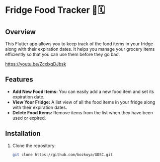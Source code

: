 # Fridge Food Tracker 🍎🗓️

## Overview

This Flutter app allows you to keep track of the food items in your fridge along with their expiration dates. It helps you manage your grocery items efficiently so that you can use them before they go bad.

https://youtu.be/ZcxlxqDJbsk

## Features

- **Add New Food Items:** You can easily add a new food item and set its expiration date.
- **View Your Fridge:** A list view of all the food items in your fridge along with their expiration dates.
- **Delete Food Items:** Remove items from the list when they have been used or expired.

## Installation

1. Clone the repository:
   ```sh
   git clone https://github.com/bozkuya/GDSC.git
